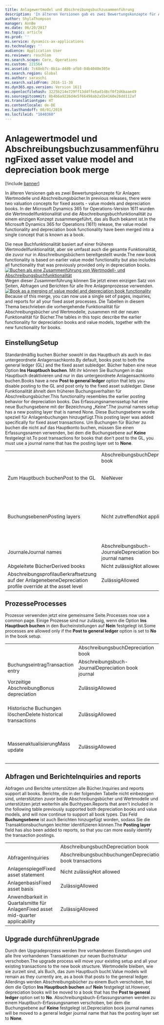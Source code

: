 ```yaml
---
title: Anlagewertmodel und Abschreibungsbuchzusammenführung
description: 'In älteren Versionen gab es zwei Bewertungskonzepte für Anlagen: Wertmodelle und Abschreibungsbücher. In der Microsoft Dynamics 365 for Operations-Version 1611 wurden die Wertmodellfunktionalität und die Abschreibungsbuchfunktionalität zu einem einzigen Konzept zusammengeführt, das als Buch bekannt ist.'
author: ShylaThompson
manager: AnnBe
ms.date: 06/20/2017
ms.topic: article
ms.prod: ''
ms.service: dynamics-ax-applications
ms.technology: ''
audience: Application User
ms.reviewer: roschlom
ms.search.scope: Core, Operations
ms.custom: 221564
ms.assetid: 7c68eb7c-8b1a-4dd9-afb8-04b4040e305e
ms.search.region: Global
ms.author: saraschi
ms.search.validFrom: 2016-11-30
ms.dyn365.ops.version: Version 1611
ms.openlocfilehash: 3225b214e729ff13d4ffe8ad1d8cf0f2d6baae49
ms.sourcegitcommit: 8b4b6a9226d4e5f66498ab2a5b4160e26dd112af
ms.translationtype: HT
ms.contentlocale: de-DE
ms.lasthandoff: 08/01/2019
ms.locfileid: "1840360"
---
```

# <a name="fixed-asset-value-model-and-depreciation-book-merge"></a><span data-ttu-id="6af6c-104">Anlagewertmodel und Abschreibungsbuchzusammenführung</span><span class="sxs-lookup"><span data-stu-id="6af6c-104">Fixed asset value model and depreciation book merge</span></span>

[!include [banner](../includes/banner.md)]

<span data-ttu-id="6af6c-105">In älteren Versionen gab es zwei Bewertungskonzepte für Anlagen: Wertmodelle und Abschreibungsbücher.</span><span class="sxs-lookup"><span data-stu-id="6af6c-105">In previous releases, there were two valuation concepts for fixed assets -  value models and depreciation books.</span></span> <span data-ttu-id="6af6c-106">In der Microsoft Dynamics 365 for Operations-Version 1611 wurden die Wertmodellfunktionalität und die Abschreibungsbuchfunktionalität zu einem einzigen Konzept zusammengeführt, das als Buch bekannt ist.</span><span class="sxs-lookup"><span data-stu-id="6af6c-106">In the Microsoft Dynamics 365 for Operations (1611) release, the value model functionality and depreciation book functionality have been merged into a single concept that is known as a book.</span></span>

<span data-ttu-id="6af6c-107">Die neue Buchfunktionalität basiert auf einer früheren Wertmodellfunktionalität, aber sie umfasst auch die gesamte Funktionalität, die zuvor nur in Abschreibungsbüchern bereitgestellt wurde.</span><span class="sxs-lookup"><span data-stu-id="6af6c-107">The new book functionality is based on earlier value model functionality but also includes all functionality that was previously provided only in depreciation books.</span></span> <span data-ttu-id="6af6c-108">[![Buchen als eine Zusammenführung von Wertmodell- und Abschreibungsbuchfunktionalität](./media/fixed-assets.png)](./media/fixed-assets.png) Wegen dieser Zusammenführung können Sie jetzt einen einzigen Satz von Seiten, Abfragen und Berichten für alle Ihre Anlagenprozesse verwenden.</span><span class="sxs-lookup"><span data-stu-id="6af6c-108">[![Book as a merging of value model and depreciation book functionality](./media/fixed-assets.png)](./media/fixed-assets.png) Because of this merge, you can now use a single set of pages, inquiries, and reports for all your fixed asset processes.</span></span> <span data-ttu-id="6af6c-109">Die Tabellen in diesem Thema beschrieben die vorhergehende Funktionalität für Abschreibungsbücher und Wertmodelle, zusammen mit der neuen Funktionalität für Bücher.</span><span class="sxs-lookup"><span data-stu-id="6af6c-109">The tables in this topic describe the earlier functionality for depreciation books and value models, together with the new functionality for books.</span></span>

## <a name="setup"></a><span data-ttu-id="6af6c-110">Einstellung</span><span class="sxs-lookup"><span data-stu-id="6af6c-110">Setup</span></span>
<span data-ttu-id="6af6c-111">Standardmäßig buchen Bücher sowohl in das Hauptbuch als auch in das untergeordnete Anlagensachkonto.</span><span class="sxs-lookup"><span data-stu-id="6af6c-111">By default, books post to both the general ledger (GL) and the fixed asset subledger.</span></span> <span data-ttu-id="6af6c-112">Bücher haben eine neue Option **Ins Hauptbuch buchen**. Mit ihr können Sie Buchungen in das Hauptbuch deaktivieren und nur in das untergeordnete Anlagensachkonto buchen.</span><span class="sxs-lookup"><span data-stu-id="6af6c-112">Books have a new **Post to general ledger** option that lets you disable posting to the GL and post only to the fixed asset subledger.</span></span> <span data-ttu-id="6af6c-113">Diese Funktionalität ähnelt dem früheren Buchungsverhalten für Abschreibungsbücher.</span><span class="sxs-lookup"><span data-stu-id="6af6c-113">This functionality resembles the earlier posting behavior for depreciation books.</span></span> <span data-ttu-id="6af6c-114">Das Erfassungsnamenssetup hat eine neue Buchungsebene mit der Bezeichnung „Keine”.</span><span class="sxs-lookup"><span data-stu-id="6af6c-114">The journal names setup has a new posting layer that is named None.</span></span> <span data-ttu-id="6af6c-115">Diese Buchungsebene wurde speziell für Anlagenbuchungen hinzugefügt.</span><span class="sxs-lookup"><span data-stu-id="6af6c-115">This posting layer was added specifically for fixed asset transactions.</span></span> <span data-ttu-id="6af6c-116">Um Buchungen für Bücher zu buchen die nicht auf das Hauptkonto buchen, müssen Sie einen Erfassungsnamen verwenden, bei dem die Buchungsebene auf **Keine** festgelegt ist.</span><span class="sxs-lookup"><span data-stu-id="6af6c-116">To post transactions for books that don't post to the GL, you must use a journal name that has the posting layer set to **None**.</span></span>

|                                                  |                                 |                                 |                                                         |
|--------------------------------------------------|---------------------------------|---------------------------------|---------------------------------------------------------|
|                                                  | <span data-ttu-id="6af6c-117">Abschreibungsbuch</span><span class="sxs-lookup"><span data-stu-id="6af6c-117">Depreciation book</span></span>               | <span data-ttu-id="6af6c-118">Wertmodell</span><span class="sxs-lookup"><span data-stu-id="6af6c-118">Value model</span></span>                     | <span data-ttu-id="6af6c-119">Buch (neu)</span><span class="sxs-lookup"><span data-stu-id="6af6c-119">Book (New)</span></span>                                              |
| <span data-ttu-id="6af6c-120">Zum Hauptbuch buchen</span><span class="sxs-lookup"><span data-stu-id="6af6c-120">Post to the GL</span></span>                                   | <span data-ttu-id="6af6c-121">Nie</span><span class="sxs-lookup"><span data-stu-id="6af6c-121">Never</span></span>                           | <span data-ttu-id="6af6c-122">Immer</span><span class="sxs-lookup"><span data-stu-id="6af6c-122">Always</span></span>                          | <span data-ttu-id="6af6c-123">Option, zum Hauptbuch zu buchen</span><span class="sxs-lookup"><span data-stu-id="6af6c-123">Option to post to the GL</span></span>                                |
| <span data-ttu-id="6af6c-124">Buchungsebenen</span><span class="sxs-lookup"><span data-stu-id="6af6c-124">Posting layers</span></span>                                   | <span data-ttu-id="6af6c-125">Nicht zutreffend</span><span class="sxs-lookup"><span data-stu-id="6af6c-125">Not applicable</span></span>                  | <span data-ttu-id="6af6c-126">3: Aktuell, Vorgänge und Steuer</span><span class="sxs-lookup"><span data-stu-id="6af6c-126">3: Current, Operations, and Tax</span></span> | <span data-ttu-id="6af6c-127">11: Aktuell, Vorgänge, Steuern, 7 benutzerdefinierte Ebenen und Keine</span><span class="sxs-lookup"><span data-stu-id="6af6c-127">11: Current, Operations, Tax, 7 custom layers, and None</span></span> |
| <span data-ttu-id="6af6c-128">Journale</span><span class="sxs-lookup"><span data-stu-id="6af6c-128">Journal names</span></span>                                    | <span data-ttu-id="6af6c-129">Abschreibungsbuch-Journale</span><span class="sxs-lookup"><span data-stu-id="6af6c-129">Depreciation book journal names</span></span> | <span data-ttu-id="6af6c-130">Hauptbuch – Erfassungsnamen</span><span class="sxs-lookup"><span data-stu-id="6af6c-130">GL - Journal names</span></span>              | <span data-ttu-id="6af6c-131">Hauptbuch – Erfassungsnamen</span><span class="sxs-lookup"><span data-stu-id="6af6c-131">GL - Journal names</span></span>                                      |
| <span data-ttu-id="6af6c-132">Abgeleitete Bücher</span><span class="sxs-lookup"><span data-stu-id="6af6c-132">Derived books</span></span>                                    | <span data-ttu-id="6af6c-133">Nicht zulässig</span><span class="sxs-lookup"><span data-stu-id="6af6c-133">Not allowed</span></span>                     | <span data-ttu-id="6af6c-134">Zulässig</span><span class="sxs-lookup"><span data-stu-id="6af6c-134">Allowed</span></span>                         | <span data-ttu-id="6af6c-135">Zulässig</span><span class="sxs-lookup"><span data-stu-id="6af6c-135">Allowed</span></span>                                                 |
| <span data-ttu-id="6af6c-136">Abschreibungsprofilaußerkraftsetzung auf der Anlagenebene</span><span class="sxs-lookup"><span data-stu-id="6af6c-136">Depreciation profile override at the asset level</span></span> | <span data-ttu-id="6af6c-137">Zulässig</span><span class="sxs-lookup"><span data-stu-id="6af6c-137">Allowed</span></span>                         | <span data-ttu-id="6af6c-138">Nicht zulässig</span><span class="sxs-lookup"><span data-stu-id="6af6c-138">Not allowed</span></span>                     | <span data-ttu-id="6af6c-139">Zulässig</span><span class="sxs-lookup"><span data-stu-id="6af6c-139">Allowed</span></span>                                                 |

## <a name="processes"></a><span data-ttu-id="6af6c-140">Prozesse</span><span class="sxs-lookup"><span data-stu-id="6af6c-140">Processes</span></span>
<span data-ttu-id="6af6c-141">Prozesse verwenden jetzt eine gemeinsame Seite.</span><span class="sxs-lookup"><span data-stu-id="6af6c-141">Processes now use a common page.</span></span> <span data-ttu-id="6af6c-142">Einige Prozesse sind nur zulässig, wenn die Option **Ins Hauptbuch buchen** in den Bucheinstellungen auf **Nein** festgelegt ist.</span><span class="sxs-lookup"><span data-stu-id="6af6c-142">Some processes are allowed only if the **Post to general ledger** option is set to **No** in the book setup.</span></span>

|                                |                           |                     |                                          |
|--------------------------------|---------------------------|---------------------|------------------------------------------|
|                                | <span data-ttu-id="6af6c-143">Abschreibungsbuch</span><span class="sxs-lookup"><span data-stu-id="6af6c-143">Depreciation book</span></span>         | <span data-ttu-id="6af6c-144">Wertmodell</span><span class="sxs-lookup"><span data-stu-id="6af6c-144">Value model</span></span>         | <span data-ttu-id="6af6c-145">Buch (neu)</span><span class="sxs-lookup"><span data-stu-id="6af6c-145">Book (New)</span></span>                               |
| <span data-ttu-id="6af6c-146">Buchungseintrag</span><span class="sxs-lookup"><span data-stu-id="6af6c-146">Transaction entry</span></span>              | <span data-ttu-id="6af6c-147">Abschreibungsbuch-Journal</span><span class="sxs-lookup"><span data-stu-id="6af6c-147">Depreciation book journal</span></span> | <span data-ttu-id="6af6c-148">Anlagenerfassung</span><span class="sxs-lookup"><span data-stu-id="6af6c-148">Fixed asset journal</span></span> | <span data-ttu-id="6af6c-149">Anlagenerfassung</span><span class="sxs-lookup"><span data-stu-id="6af6c-149">Fixed asset journal</span></span>                      |
| <span data-ttu-id="6af6c-150">Vorzeitige Abschreibung</span><span class="sxs-lookup"><span data-stu-id="6af6c-150">Bonus depreciation</span></span>             | <span data-ttu-id="6af6c-151">Zulässig</span><span class="sxs-lookup"><span data-stu-id="6af6c-151">Allowed</span></span>                   | <span data-ttu-id="6af6c-152">Nicht zulässig</span><span class="sxs-lookup"><span data-stu-id="6af6c-152">Not Allowed</span></span>         | <span data-ttu-id="6af6c-153">Zulässig</span><span class="sxs-lookup"><span data-stu-id="6af6c-153">Allowed</span></span>                                  |
| <span data-ttu-id="6af6c-154">Historische Buchungen löschen</span><span class="sxs-lookup"><span data-stu-id="6af6c-154">Delete historical transactions</span></span> | <span data-ttu-id="6af6c-155">Zulässig</span><span class="sxs-lookup"><span data-stu-id="6af6c-155">Allowed</span></span>                   | <span data-ttu-id="6af6c-156">Nicht zulässig</span><span class="sxs-lookup"><span data-stu-id="6af6c-156">Not Allowed</span></span>         | <span data-ttu-id="6af6c-157">Zulässig, es sei denn, Sie buchen zum Hauptbuch</span><span class="sxs-lookup"><span data-stu-id="6af6c-157">Allowed, unless you're posting to the GL</span></span> |
| <span data-ttu-id="6af6c-158">Massenaktualisierung</span><span class="sxs-lookup"><span data-stu-id="6af6c-158">Mass update</span></span>                    | <span data-ttu-id="6af6c-159">Zulässig</span><span class="sxs-lookup"><span data-stu-id="6af6c-159">Allowed</span></span>                   | <span data-ttu-id="6af6c-160">Nicht zulässig</span><span class="sxs-lookup"><span data-stu-id="6af6c-160">Not Allowed</span></span>         | <span data-ttu-id="6af6c-161">Zulässig, es sei denn, Sie buchen zum Hauptbuch</span><span class="sxs-lookup"><span data-stu-id="6af6c-161">Allowed, unless you're posting to the GL</span></span> |

## <a name="inquiries-and-reports"></a><span data-ttu-id="6af6c-162">Abfragen und Berichte</span><span class="sxs-lookup"><span data-stu-id="6af6c-162">Inquiries and reports</span></span>
<span data-ttu-id="6af6c-163">Abfragen und Berichte unterstützen alle Bücher.</span><span class="sxs-lookup"><span data-stu-id="6af6c-163">Inquiries and reports support all books.</span></span> <span data-ttu-id="6af6c-164">Berichte, die in der folgenden Tabelle nicht einbezogen sind, unterstützten zuvor beide Abschreibungsbücher und Wertmodelle und unterstützen jetzt weiterhin alle Buchtypen.</span><span class="sxs-lookup"><span data-stu-id="6af6c-164">Reports that aren't included in the following table previously supported both depreciation books and value models, and will now continue to support all book types.</span></span> <span data-ttu-id="6af6c-165">Das Feld **Buchungsebene** ist auch Berichten hinzugefügt worden, sodass Sie die Transaktionsbuchungen leichter identifizieren können.</span><span class="sxs-lookup"><span data-stu-id="6af6c-165">The **Posting layer** field has also been added to reports, so that you can more easily identify the transaction postings.</span></span>

|                                       |                                |                          |                          |
|---------------------------------------|--------------------------------|--------------------------|--------------------------|
|                                       | <span data-ttu-id="6af6c-166">Abschreibungsbuch</span><span class="sxs-lookup"><span data-stu-id="6af6c-166">Depreciation book</span></span>              | <span data-ttu-id="6af6c-167">Wertmodell</span><span class="sxs-lookup"><span data-stu-id="6af6c-167">Value model</span></span>              | <span data-ttu-id="6af6c-168">Buch (neu)</span><span class="sxs-lookup"><span data-stu-id="6af6c-168">Book (New)</span></span>               |
| <span data-ttu-id="6af6c-169">Abfragen</span><span class="sxs-lookup"><span data-stu-id="6af6c-169">Inquiries</span></span>                             | <span data-ttu-id="6af6c-170">Abschreibungsbuchbuchungen</span><span class="sxs-lookup"><span data-stu-id="6af6c-170">Depreciation book transactions</span></span> | <span data-ttu-id="6af6c-171">Anlagenbuchungen</span><span class="sxs-lookup"><span data-stu-id="6af6c-171">Fixed asset transactions</span></span> | <span data-ttu-id="6af6c-172">Anlagenbuchungen</span><span class="sxs-lookup"><span data-stu-id="6af6c-172">Fixed asset transactions</span></span> |
| <span data-ttu-id="6af6c-173">Anlagenspiegel</span><span class="sxs-lookup"><span data-stu-id="6af6c-173">Fixed asset statement</span></span>                 | <span data-ttu-id="6af6c-174">Nicht zulässig</span><span class="sxs-lookup"><span data-stu-id="6af6c-174">Not allowed</span></span>                    | <span data-ttu-id="6af6c-175">Zulässig</span><span class="sxs-lookup"><span data-stu-id="6af6c-175">Allowed</span></span>                  | <span data-ttu-id="6af6c-176">Zulässig</span><span class="sxs-lookup"><span data-stu-id="6af6c-176">Allowed</span></span>                  |
| <span data-ttu-id="6af6c-177">Anlagenbasis</span><span class="sxs-lookup"><span data-stu-id="6af6c-177">Fixed asset basis</span></span>                     | <span data-ttu-id="6af6c-178">Zulässig</span><span class="sxs-lookup"><span data-stu-id="6af6c-178">Allowed</span></span>                        | <span data-ttu-id="6af6c-179">Nicht zulässig</span><span class="sxs-lookup"><span data-stu-id="6af6c-179">Not allowed</span></span>              | <span data-ttu-id="6af6c-180">Zulässig</span><span class="sxs-lookup"><span data-stu-id="6af6c-180">Allowed</span></span>                  |
| <span data-ttu-id="6af6c-181">Anwendbarkeit in Quartalsmitte für Anlagen</span><span class="sxs-lookup"><span data-stu-id="6af6c-181">Fixed asset mid-quarter applicability</span></span> | <span data-ttu-id="6af6c-182">Zulässig</span><span class="sxs-lookup"><span data-stu-id="6af6c-182">Allowed</span></span>                        | <span data-ttu-id="6af6c-183">Nicht zulässig</span><span class="sxs-lookup"><span data-stu-id="6af6c-183">Not allowed</span></span>              | <span data-ttu-id="6af6c-184">Zulässig</span><span class="sxs-lookup"><span data-stu-id="6af6c-184">Allowed</span></span>                  |

## <a name="upgrade"></a><span data-ttu-id="6af6c-185">Upgrade durchführen</span><span class="sxs-lookup"><span data-stu-id="6af6c-185">Upgrade</span></span>
<span data-ttu-id="6af6c-186">Durch den Upgradeprozess werden Ihre vorhandenen Einstellungen und alle Ihre vorhandenen Transaktionen zur neuen Buchstruktur verschoben.</span><span class="sxs-lookup"><span data-stu-id="6af6c-186">The upgrade process will move your existing setup and all your existing transactions to the new book structure.</span></span> <span data-ttu-id="6af6c-187">Wertmodelle bleiben, wie sie zurzeit sind, als Buch, das zum Hauptbuch bucht.</span><span class="sxs-lookup"><span data-stu-id="6af6c-187">Value models will remain as they currently are, as a book that posts to the general ledger.</span></span> <span data-ttu-id="6af6c-188">Allerdings werden Abschreibungsbücher zu einem Buch verschoben, bei dem die Option **Ins Hauptbuch buchen** auf **Nein** festgelegt ist.</span><span class="sxs-lookup"><span data-stu-id="6af6c-188">However, depreciation books will be moved to a book that has the **Post to general ledger** option set to **No**.</span></span> <span data-ttu-id="6af6c-189">Abschreibungsbuch-Erfassungsnamen werden zu einem Hauptbuch-Erfassungsnamen verschoben, bei dem die Buchungsebene auf **Keine** festgelegt ist.</span><span class="sxs-lookup"><span data-stu-id="6af6c-189">Depreciation book journal names will be moved to a general ledger journal name that has the posting layer set to **None**.</span></span>



